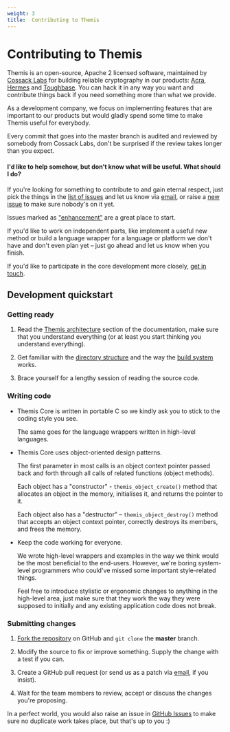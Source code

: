 ```yaml
---
weight: 3
title:  Contributing to Themis
---
```


# Contributing to Themis

Themis is an open-source, Apache 2 licensed software,
maintained by [Cossack Labs](https://www.cossacklabs.com)
for building reliable cryptography in our products:
[Acra](https://www.github.com/cossacklabs/acra),
[Hermes](https://github.com/cossacklabs/hermes-core)
and [Toughbase](https://www.cossacklabs.com/toughbase).
You can hack it in any way you want and contribute things back
if you need something more than what we provide.

As a development company, we focus on implementing features that are important to our products
but would gladly spend some time to make Themis useful for everybody.

Every commit that goes into the master branch is audited and reviewed by somebody from Cossack Labs,
don't be surprised if the review takes longer than you expect.

#### I'd like to help somehow, but don't know what will be useful. What should I do?

If you're looking for something to contribute to and gain eternal respect,
just pick the things in the [list of issues](https://github.com/cossacklabs/themis/issues)
and let us know via [email](mailto:dev@cossacklabs.com),
or raise a [new issue](https://github.com/cossacklabs/themis/issues)
to make sure nobody's on it yet.

Issues marked as ["enhancement"](https://github.com/cossacklabs/themis/issues?utf8=%E2%9C%93&q=is%3Aissue%20is%3Aopen%20label%3Aenhancement%20) are a great place to start.

If you'd like to work on independent parts, like implement a useful new method
or build a language wrapper for a language or platform we don't have and don't even plan yet –
just go ahead and let us know when you finish.

If you'd like to participate in the core development more closely,
[get in touch](mailto:dev@cossacklabs.com).

## Development quickstart

### Getting ready

 1. Read the [Themis architecture](/docs/themis/themis-architecture/) section of the documentation,
    make sure that you understand everything
    (or at least you start thinking you understand everything).

 2. Get familiar with the [directory structure](/docs/themis/themis-architecture/directory-structure/)
    and the way the [build system](/docs/themis/installation/installation-from-sources/) works.

 3. Brace yourself for a lengthy session of reading the source code.

### Writing code

  - Themis Core is written in portable C so we kindly ask you to stick to the coding style you see.

    The same goes for the language wrappers written in high-level languages.

  - Themis Core uses object-oriented design patterns.

    The first parameter in most calls is an object context pointer
    passed back and forth through all calls of related functions (object methods).

    Each object has a "constructor" - `themis_object_create()` method
    that allocates an object in the memory, initialises it, and returns the pointer to it.

    Each object also has a "destructor" – `themis_object_destroy()` method
    that accepts an object context pointer, correctly destroys its members, and frees the memory.

  - Keep the code working for everyone.

    We wrote high-level wrappers and examples in the way
    we think would be the most beneficial to the end-users.
    However, we're boring system-level programmers who could've missed some important style-related things.

    Feel free to introduce stylistic or ergonomic changes to anything in the high-level area,
    just make sure that they work the way they were supposed to initially
    and any existing application code does not break.

### Submitting changes

 1. [Fork the repository](https://github.com/cossacklabs/themis/) on GitHub
    and `git clone` the **master** branch.

 2. Modify the source to fix or improve something.
    Supply the change with a test if you can.

 3. Create a GitHub pull request
    (or send us as a patch via [email](mailto:dev@cossacklabs.com), if you insist).

 4. Wait for the team members to review, accept or discuss the changes you're proposing.

In a perfect world, you would also raise an issue
in [GitHub Issues](https://github.com/cossacklabs/themis/issues)
to make sure no duplicate work takes place, but that's up to you :)

